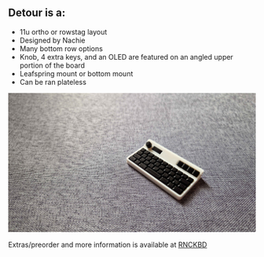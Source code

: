 ## Detour is a:
- 11u ortho or rowstag layout
- Designed by Nachie
- Many bottom row options
- Knob, 4 extra keys, and an OLED are featured on an angled upper portion of the board
- Leafspring mount or bottom mount
- Can be ran plateless

![DetourImage](https://github.com/DashDashUnderscoreDash/Keebchains/blob/main/Models/Detour%20by%20Astra/Images/Detour%20Model%20by%20Astra.jpg)

Extras/preorder and more information is available at [RNCKBD](https://rndkbd.com/products/detour-40-qaz-keyboard-kit)
